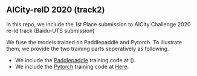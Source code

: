 ## AICity-reID 2020 (track2)

In this repo, we include the 1st Place submission to AICity Challenge 2020 re-id track (Baidu-UTS submission)

We fuse the models trained on Paddlepaddle and Pytorch. To illustrate them, we provide the two training parts seperatively as following. 

- We include the [Paddlepaddle](https://github.com/PaddlePaddle/Paddle) training code at ().
- We include the [Pytorch](https://pytorch.org/) training code at [Here](https://github.com/layumi/AICIty-reID-2020/tree/master/pytorch).
